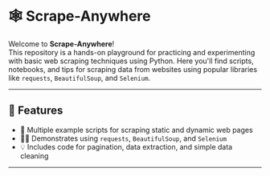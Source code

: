 # 🕸️ Scrape-Anywhere

Welcome to **Scrape-Anywhere**!  
This repository is a hands-on playground for practicing and experimenting with basic web scraping techniques using Python. Here you'll find scripts, notebooks, and tips for scraping data from websites using popular libraries like `requests`, `BeautifulSoup`, and `Selenium`.

---

## 🚀 Features

- 📄 Multiple example scripts for scraping static and dynamic web pages
- 🧑‍💻 Demonstrates using `requests`, `BeautifulSoup`, and `Selenium`
- 💡 Includes code for pagination, data extraction, and simple data cleaning
---



